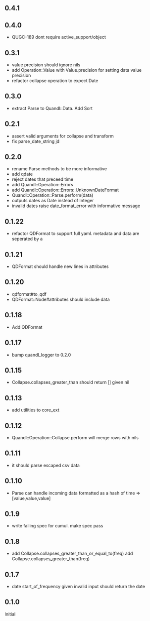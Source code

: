 ## 0.4.1 





## 0.4.0 

* QUGC-189 dont require active_support/object



## 0.3.1

* value precision should ignore nils
* add Operation::Value with Value.precision for setting data value precision
* refactor collapse operation to expect Date


## 0.3.0

* extract Parse to Quandl::Data. Add Sort


## 0.2.1

* assert valid arguments for collapse and transform
* fix parse_date_string jd


## 0.2.0

* rename Parse methods to be more informative
* add qdate
* reject dates that preceed time
* add Quandl::Operation::Errors
* add Quandl::Operation::Errors::UnknownDateFormat
* Quandl::Operation::Parse.perform(data)
* outputs dates as Date instead of Integer
* invalid dates raise date_format_error with informative message


## 0.1.22

* refactor QDFormat to support full yaml. metadata and data are seperated by a


## 0.1.21

* QDFormat should handle new lines in attributes


## 0.1.20

* qdformat#to_qdf
* QDFormat::Node#attributes should include data


## 0.1.18

* Add QDFormat


## 0.1.17

* bump quandl_logger to 0.2.0


## 0.1.15

* Collapse.collapses_greater_than should return [] given nil


## 0.1.13

* add utilities to core_ext


## 0.1.12

* Quandl::Operation::Collapse.perform will merge rows with nils


## 0.1.11

* it should parse escaped csv data

## 0.1.10

* Parse can handle incoming data formatted as a hash of time => [value,value,value]

## 0.1.9

* write failing spec for cumul. make spec pass

## 0.1.8

* add Collapse.collapses_greater_than_or_equal_to(freq) add Collapse.collapses_greater_than(freq)

## 0.1.7

* date start_of_frequency given invalid input should return the date

## 0.1.0

Initial